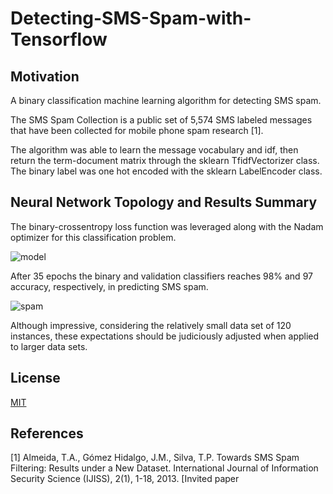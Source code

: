 # Detecting-SMS-Spam-with-Tensorflow

## Motivation
A binary classification machine learning algorithm for detecting SMS spam. 

The SMS Spam Collection is a public set of 5,574 SMS labeled messages that have been collected for mobile phone spam research [1].

The algorithm was able to learn the message vocabulary and idf, then return the term-document matrix through the sklearn TfidfVectorizer class. The binary label was one hot encoded with the sklearn LabelEncoder class. 

## Neural Network Topology and Results Summary

The binary-crossentropy loss function was leveraged along with the Nadam optimizer for this classification problem.

![model](https://user-images.githubusercontent.com/48378196/96961401-4be81500-1550-11eb-9cd2-4e0f682c3b56.png)

After 35 epochs the binary and validation classifiers reaches 98% and 97 accuracy, respectively, in predicting SMS spam. 

![spam](https://user-images.githubusercontent.com/48378196/98815483-5294e880-247b-11eb-9d65-e3c53cca3cf3.png)

Although impressive, considering the relatively small data set of 120 instances, these expectations should be judiciously adjusted when applied to larger data sets.


## License
[MIT](https://choosealicense.com/licenses/mit/) 

## References
[1] Almeida, T.A., Gómez Hidalgo, J.M., Silva, T.P.  Towards SMS Spam Filtering: Results under a New Dataset.   International Journal of Information Security Science (IJISS), 2(1), 1-18, 2013. [Invited paper
